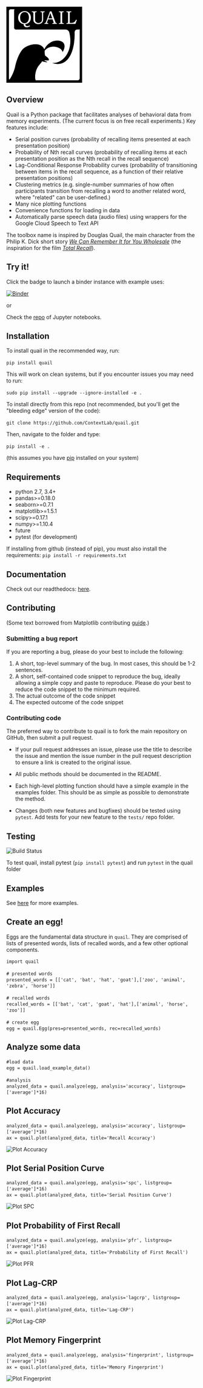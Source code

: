 <!-- ![Quail logo](images/quail.png)

![Quail example](images/quail_example.png) -->

![Quail logo](images/Quail_Logo_small.png)

<h2>Overview</h2>

Quail is a Python package that facilitates analyses of behavioral data from memory experiments.  (The current focus is on free recall experiments.)  Key features include:
- Serial position curves (probability of recalling items presented at each presentation position)
- Probability of Nth recall curves (probability of recalling items at each presentation position as the Nth recall in the recall sequence)
- Lag-Conditional Response Probability curves (probability of transitioning between items in the recall sequence, as a function of their relative presentation positions)
- Clustering metrics (e.g. single-number summaries of how often participants transition from recalling a word to another related word, where "related" can be user-defined.)
- Many nice plotting functions
- Convenience functions for loading in data
- Automatically parse speech data (audio files) using wrappers for the Google Cloud Speech to Text API

The toolbox name is inspired by Douglas Quail, the main character from the Philip K. Dick short story [_We Can Remember It for You Wholesale_](https://en.wikipedia.org/wiki/We_Can_Remember_It_for_You_Wholesale) (the inspiration for the film [_Total Recall_](https://en.wikipedia.org/wiki/Total_Recall_(1990_film))).

<h2>Try it!</h2>

Click the badge to launch a binder instance with example uses:

[![Binder](http://mybinder.org/badge.svg)](http://mybinder.org:/repo/contextlab/quail-example-notebooks)

or

Check the [repo](https://github.com/ContextLab/quail-example-notebooks) of Jupyter notebooks.

<h2>Installation</h2>

To install quail in the recommended way, run:

`pip install quail`

This will work on clean systems, but if you encounter issues you may need to run:

`sudo pip install --upgrade --ignore-installed -e .`

To install directly from this repo (not recommended, but you'll get the "bleeding edge" version of the code):

`git clone https://github.com/ContextLab/quail.git`

Then, navigate to the folder and type:

`pip install -e .`

(this assumes you have [pip](https://pip.pypa.io/en/stable/installing/) installed on your system)

<h2>Requirements</h2>

+ python 2.7, 3.4+
+ pandas>=0.18.0
+ seaborn>=0.7.1
+ matplotlib>=1.5.1
+ scipy>=0.17.1
+ numpy>=1.10.4
+ future
+ pytest (for development)

If installing from github (instead of pip), you must also install the requirements:
`pip install -r requirements.txt`

<h2>Documentation</h2>

Check out our readthedocs: [here](http://cdl-quail.readthedocs.io/en/latest/).

<!-- <h2>Citing</h2>

We wrote a paper about quail, which you can read [here](https://arxiv.org/abs/1701.08290). We also have a repo with example notebooks from the paper [here](https://github.com/ContextLab/quail-example-notebooks).

Please cite as:

`Heusser AC, Ziman K, Owen LLW, Manning JR (2017) quail: A Python toolbox for visualizing and manipulating high-dimensional data.  arXiv: 1701.08290`

Here is a bibtex formatted reference:

```
@ARTICLE {,
    author  = "A C Heusser and K Ziman and L L W Owen and J R Manning",
    title   = "quail: A Python toolbox for visualizing and manipulating high-dimensional data",
    journal = "arXiv",
    year    = "2017",
    volume  = "1701",
    number  = "08290",
    month   = "jan"
}
``` -->

<h2>Contributing</h2>

(Some text borrowed from Matplotlib contributing [guide](http://matplotlib.org/devdocs/devel/contributing.html).)

<h3>Submitting a bug report</h3>

If you are reporting a bug, please do your best to include the following:

1. A short, top-level summary of the bug. In most cases, this should be 1-2 sentences.
2. A short, self-contained code snippet to reproduce the bug, ideally allowing a simple copy and paste to reproduce. Please do your best to reduce the code snippet to the minimum required.
3. The actual outcome of the code snippet
4. The expected outcome of the code snippet

<h3>Contributing code</h3>

The preferred way to contribute to quail is to fork the main repository on GitHub, then submit a pull request.

+ If your pull request addresses an issue, please use the title to describe the issue and mention the issue number in the pull request description to ensure a link is created to the original issue.

+ All public methods should be documented in the README.

+ Each high-level plotting function should have a simple example in the examples folder. This should be as simple as possible to demonstrate the method.

+ Changes (both new features and bugfixes) should be tested using `pytest`.  Add tests for your new feature to the `tests/` repo folder.

<h2>Testing</h2>

![Build Status](https://travis-ci.com/ContextLab/quail.svg?token=hxjzzuVkr2GZrDkPGN5n&branch=master)


To test quail, install pytest (`pip install pytest`) and run `pytest` in the quail folder

<h2>Examples</h2>

See [here](http://cdl-quail.readthedocs.io/en/latest/auto_examples/index.html) for more examples.

<h2>Create an egg!</h2>

Eggs are the fundamental data structure in `quail`.  They are comprised of lists of presented words, lists of recalled words, and a few other optional components.

```
import quail

# presented words
presented_words = [['cat', 'bat', 'hat', 'goat'],['zoo', 'animal', 'zebra', 'horse']]

# recalled words
recalled_words = [['bat', 'cat', 'goat', 'hat'],['animal', 'horse', 'zoo']]

# create egg
egg = quail.Egg(pres=presented_words, rec=recalled_words)

```

<h2>Analyze some data</h2>

```
#load data
egg = quail.load_example_data()

#analysis
analyzed_data = quail.analyze(egg, analysis='accuracy', listgroup=['average']*16)
```

<h2>Plot Accuracy</h2>

```
analyzed_data = quail.analyze(egg, analysis='accuracy', listgroup=['average']*16)
ax = quail.plot(analyzed_data, title='Recall Accuracy')
```
![Plot Accuracy](images/plot_acc.png)

<h2>Plot Serial Position Curve</h2>

```
analyzed_data = quail.analyze(egg, analysis='spc', listgroup=['average']*16)
ax = quail.plot(analyzed_data, title='Serial Position Curve')
```
![Plot SPC](images/plot_spc.png)

<h2>Plot Probability of First Recall</h2>

```
analyzed_data = quail.analyze(egg, analysis='pfr', listgroup=['average']*16)
ax = quail.plot(analyzed_data, title='Probability of First Recall')
```
![Plot PFR](images/plot_pfr.png)

<h2>Plot Lag-CRP</h2>

```
analyzed_data = quail.analyze(egg, analysis='lagcrp', listgroup=['average']*16)
ax = quail.plot(analyzed_data, title='Lag-CRP')
```
![Plot Lag-CRP](images/plot_lagcrp.png)

<h2>Plot Memory Fingerprint</h2>

```
analyzed_data = quail.analyze(egg, analysis='fingerprint', listgroup=['average']*16)
ax = quail.plot(analyzed_data, title='Memory Fingerprint')
```
![Plot Fingerprint](images/plot_fingerprint.png)

